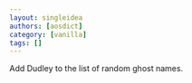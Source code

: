 ```yaml
---
layout: singleidea
authors: [aosdict]
category: [vanilla]
tags: []
---
```

Add Dudley to the list of random ghost names.
